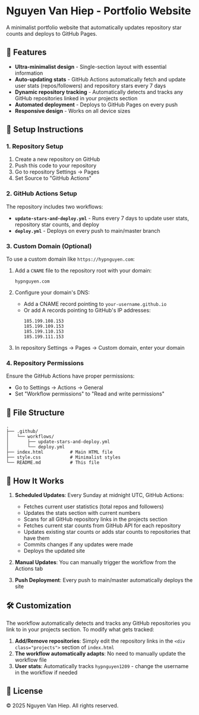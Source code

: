 # Nguyen Van Hiep - Portfolio Website

A minimalist portfolio website that automatically updates repository star counts and deploys to GitHub Pages.

## 🚀 Features

- **Ultra-minimalist design** - Single-section layout with essential information
- **Auto-updating stats** - GitHub Actions automatically fetch and update user stats (repos/followers) and repository stars every 7 days
- **Dynamic repository tracking** - Automatically detects and tracks any GitHub repositories linked in your projects section
- **Automated deployment** - Deploys to GitHub Pages on every push
- **Responsive design** - Works on all device sizes

## 🔧 Setup Instructions

### 1. Repository Setup

1. Create a new repository on GitHub
2. Push this code to your repository
3. Go to repository Settings → Pages
4. Set Source to "GitHub Actions"

### 2. GitHub Actions Setup

The repository includes two workflows:

- **`update-stars-and-deploy.yml`** - Runs every 7 days to update user stats, repository star counts, and deploy
- **`deploy.yml`** - Deploys on every push to main/master branch

### 3. Custom Domain (Optional)

To use a custom domain like `https://hypnguyen.com`:

1. Add a `CNAME` file to the repository root with your domain:
   ```
   hypnguyen.com
   ```

2. Configure your domain's DNS:
   - Add a CNAME record pointing to `your-username.github.io`
   - Or add A records pointing to GitHub's IP addresses:
     ```
     185.199.108.153
     185.199.109.153
     185.199.110.153
     185.199.111.153
     ```

3. In repository Settings → Pages → Custom domain, enter your domain

### 4. Repository Permissions

Ensure the GitHub Actions have proper permissions:
- Go to Settings → Actions → General
- Set "Workflow permissions" to "Read and write permissions"

## 📁 File Structure

```
.
├── .github/
│   └── workflows/
│       ├── update-stars-and-deploy.yml
│       └── deploy.yml
├── index.html          # Main HTML file
├── style.css           # Minimalist styles
└── README.md           # This file
```

## 🔄 How It Works

1. **Scheduled Updates**: Every Sunday at midnight UTC, GitHub Actions:
   - Fetches current user statistics (total repos and followers)
   - Updates the stats section with current numbers
   - Scans for all GitHub repository links in the projects section
   - Fetches current star counts from GitHub API for each repository
   - Updates existing star counts or adds star counts to repositories that have them
   - Commits changes if any updates were made
   - Deploys the updated site

2. **Manual Updates**: You can manually trigger the workflow from the Actions tab

3. **Push Deployment**: Every push to main/master automatically deploys the site

## 🛠 Customization

The workflow automatically detects and tracks any GitHub repositories you link to in your projects section. To modify what gets tracked:

1. **Add/Remove repositories**: Simply edit the repository links in the `<div class="projects">` section of `index.html`
2. **The workflow automatically adapts**: No need to manually update the workflow file
3. **User stats**: Automatically tracks `hypnguyen1209` - change the username in the workflow if needed

## 📝 License

© 2025 Nguyen Van Hiep. All rights reserved.
